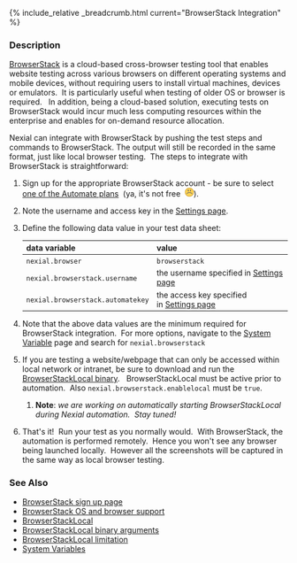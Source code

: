 {% include_relative _breadcrumb.html current="BrowserStack Integration" %}


### Description
<a href="https://www.browserstack.com/" class="external-link" target="_nexial_external">BrowserStack</a> is a cloud-based cross-browser testing tool that enables website 
testing across various browsers on different operating systems and mobile devices, without requiring users to install 
virtual machines, devices or emulators.  It is particularly useful when testing of older OS or browser is required.  
In addition, being a cloud-based solution, executing tests on BrowserStack would incur much less computing resources 
within the enterprise and enables for on-demand resource allocation.

Nexial can integrate with BrowserStack by pushing the test steps and commands to BrowserStack. The output will still 
be recorded in the same format, just like local browser testing.  The steps to integrate with BrowserStack is 
straightforward:

1. Sign up for the appropriate BrowserStack account - be sure to select 
   <a href="https://www.browserstack.com/accounts/subscriptions" class="external-link" target="_nexial_external">one of the Automate plans</a> 
   (ya, it's not free  ![(sad)](../image/sad.png)).

2. Note the username and access key in the <a href="https://www.browserstack.com/accounts/settings" class="external-link" target="_nexial_external">Settings page</a>.

3. Define the following data value in your test data sheet:

   | data variable                     | value          |
   |-----------------------------------|----------------|
   | `nexial.browser`                  | `browserstack` |
   | `nexial.browserstack.username`    | the username specified in <a href="https://www.browserstack.com/accounts/settings" class="external-link" target="_nexial_external">Settings page</a> |
   | `nexial.browserstack.automatekey` | the access key specified in <a href="https://www.browserstack.com/accounts/settings" class="external-link" target="_nexial_external">Settings page</a> |
    
4. Note that the above data values are the minimum required for BrowserStack integration.  For more options, navigate 
   to the [System Variable](../systemvars/) page and search for `nexial.browserstack`

5. If you are testing a website/webpage that can only be accessed within local network or intranet, be sure to 
   download and run the 
   <a href="https://www.browserstack.com/local-testing#command-line" class="external-link" target="_nexial_external">BrowserStackLocal binary</a>.  
   BrowserStackLocal must be active prior to automation.  Also `nexial.browserstack.enablelocal` must be `true`.
   1. **Note**: *we are working on automatically starting BrowserStackLocal during Nexial automation.  Stay tuned!*

6. That's it!  Run your test as you normally would.  With BrowserStack, the automation is performed remotely.  Hence 
   you won't see any browser being launched locally.  However all the screenshots will be captured in the same way as 
   local browser testing.


### See Also
- <a href="https://www.browserstack.com/accounts/subscriptions" class="external-link" target="_nexial_external">BrowserStack sign up page</a>
- <a href="https://www.browserstack.com/list-of-browsers-and-platforms?product=automate" class="external-link" target="_nexial_external">BrowserStack OS and browser support</a>
- <a href="https://www.browserstack.com/local-testing#command-line" class="external-link" target="_nexial_external">BrowserStackLocal</a>
- <a href="https://www.browserstack.com/local-testing#modifiers" class="external-link" target="_nexial_external">BrowserStackLocal binary arguments</a>
- <a href="https://www.browserstack.com/local-testing#supported" class="external-link" target="_nexial_external">BrowserStackLocal limitation</a>
- [System Variables](../systemvars)
